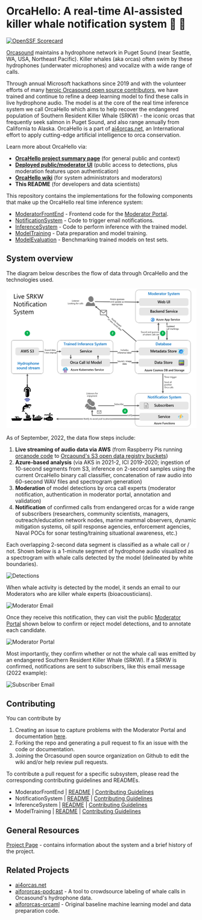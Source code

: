 # OrcaHello: A real-time AI-assisted killer whale notification system 🎱 🐋
[![OpenSSF Scorecard](https://api.scorecard.dev/projects/github.com/orcasound/aifororcas-livesystem/badge)](https://scorecard.dev/viewer/?uri=github.com/orcasound/aifororcas-livesystem)

[Orcasound](https://www.orcasound.net/) maintains a hydrophone network in Puget Sound (near Seattle, WA, USA, Northeast Pacific). Killer whales (aka orcas) often swim by these hydrophones (underwater microphones) and vocalize with a wide range of calls.

Through annual Microsoft hackathons since 2019 and with the volunteer efforts of many [heroic Orcasound open source contributors](https://www.orcasound.net/hacker-hall-of-fame/), we have trained and continue to refine a deep learning model to find these calls in live hydrophone audio. The model is at the core of the real time inference system we call OrcaHello which aims to help recover the endangered population of Southern Resident Killer Whale (SRKW) - the iconic orcas that frequently seek salmon in Puget Sound, and also range annually from California to Alaska. OrcaHello is a part of [ai4orcas.net](https://ai4orcas.net), an International effort to apply cutting-edge artificial intelligence to orca conservation.

Learn more about OrcaHello via:

- **[OrcaHello project summary page](https://ai4orcas.net/portfolio/orcahello/)** (for general public and context)
- **[Deployed public/moderator UI](https://aifororcas.azurewebsites.net/)** (public access to detections, plus moderation features upon authentication)
- **[OrcaHello wiki](https://github.com/orcasound/aifororcas-livesystem/wiki)** (for system administrators and moderators)
- **This README** (for developers and data scientists) 

This repository contains the implementations for the following  components that make up the OrcaHello real time inference system:
- [ModeratorFrontEnd](ModeratorFrontEnd) - Frontend code for the [Moderator Portal](https://aifororcas.azurewebsites.net/).
- [NotificationSystem](NotificationSystem) - Code to trigger email notifications.
- [InferenceSystem](InferenceSystem) - Code to perform inference with the trained model.
- [ModelTraining](ModelTraining) - Data preparation and model training.
- [ModelEvaluation](ModelEvaluation) - Benchmarking trained models on test sets.

## System overview
The diagram below describes the flow of data through OrcaHello and the technologies used. 

![System Overview](Docs/Images/SystemOverview.png)

As of September, 2022, the data flow steps include:
1. **Live streaming of audio data via AWS** (from Raspberry Pis running [orcanode code](https://github.com/orcasound/orcanode) to [Orcaound's S3 open data registry buckets](https://registry.opendata.aws/orcasound/))
2. **Azure-based analysis** (via AKS in 2021-2, ICI 2019-2020; ingestion of 10-second segments from S3, inference on 2-second samples using the current OrcaHello binary call classifier, concatenation of raw audio into 60-second WAV files and spectrogram generation) 
3. **Moderation** of model detections by orca call experts (moderator notification, authentication in moderator portal, annotation and validation)
4. **Notification** of confirmed calls from endangered orcas for a wide range of subscribers (researchers, community scientists, managers, outreach/education network nodes, marine mammal observers, dynamic mitigation systems, oil spill response agencies, enforcement agencies, Naval POCs for sonar testing/training situational awareness, etc.)

Each overlapping 2-second data segment is classified as a whale call or / not. Shown below is a 1-minute segment of hydrophone audio visualized as a spectrogram with whale calls detected by the model (delineated by white boundaries).

![Detections](Docs/Images/Detections.png)

When whale activity is detected by the model, it sends an email to our Moderators who are killer whale experts (bioacousticians). 

![Moderator Email](Docs/Images/ModeratorEmail.png)

Once they receive this notification, they can visit the public [Moderator Portal](https://aifororcas.azurewebsites.net/) shown below to confirm or reject model detections, and to annotate each candidate.

![Moderator Portal](Docs/Images/ModeratorPortal.png)

Most importantly, they confirm whether or not the whale call was emitted by an endangered Southern Resident Killer Whale (SRKW). If a SRKW is confirmed, notifications are sent to subscribers, like this email message (2022 example):

![Subscriber Email](Docs/Images/SubscriberEmail.png)

## Contributing
You can contribute by
1. Creating an issue to capture problems with the Moderator Portal and documentation [here](https://github.com/orcasound/aifororcas-livesystem/issues).
2. Forking the repo and generating a pull request to fix an issue with the code or documentation.
3. Joining the Orcasound open source organization on Github to edit the wiki and/or help review pull requests.

To contribute a pull request for a specific subsystem, please read the corresponding contributing guidelines and READMEs. 

- ModeratorFrontEnd | [README](ModeratorFrontEnd/README.md)  | [Contributing Guidelines](ModeratorFrontEnd/CONTRIBUTING.md)
- NotificationSystem | [README](NotificationSystem/README.md) | [Contributing Guidelines](NotificationSystem/CONTRIBUTING.md)
- InferenceSystem | [README](InferenceSystem/README.md) | [Contributing Guidelines](InferenceSystem/CONTRIBUTING.md)
- ModelTraining | [README](ModelTraining/README.md) | [Contributing Guidelines](ModelTraining/CONTRIBUTING.md)

## General Resources
[Project Page](https://ai4orcas.net/portfolio/orcahello-live-inference-system/) - contains information about the system and a brief history of the project.

## Related Projects
- [ai4orcas.net](https://ai4orcas.net)
- [aifororcas-podcast](https://github.com/orcasound/aifororcas-podcast) - A tool to crowdsource labeling of whale calls in Orcasound's hydrophone data.
- [aifororcas-orcaml](https://github.com/orcasound/aifororcas-orcaml) - Original baseline machine learning model and data preparation code.
